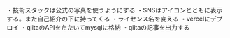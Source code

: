 ・技術スタックは公式の写真を使うようにする
・SNSはアイコンとともに表示する。また自己紹介の下に持ってくる
・ライセンス名を変える
・vercelにデプロイ
・qiitaのAPIをたたいてmysqlに格納
・qiitaの記事を出力する